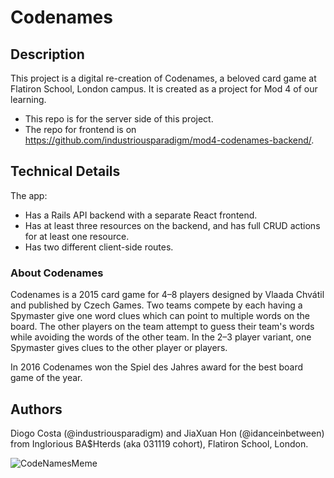 # Codenames

## Description

This project is a digital re-creation of Codenames, a beloved card game at Flatiron School, London campus. It is created as a project for Mod 4 of our learning.

- This repo is for the server side of this project.
- The repo for frontend is on https://github.com/industriousparadigm/mod4-codenames-backend/.

## Technical Details

The app:

- Has a Rails API backend with a separate React frontend.
- Has at least three resources on the backend, and has full CRUD actions for at least one resource.
- Has two different client-side routes.

### About Codenames

Codenames is a 2015 card game for 4–8 players designed by Vlaada Chvátil and published by Czech Games. Two teams compete by each having a Spymaster give one word clues which can point to multiple words on the board. The other players on the team attempt to guess their team's words while avoiding the words of the other team. In the 2–3 player variant, one Spymaster gives clues to the other player or players.

In 2016 Codenames won the Spiel des Jahres award for the best board game of the year.

## Authors

Diogo Costa (@industriousparadigm) and JiaXuan Hon (@idanceinbetween) from Inglorious BA\$Hterds (aka 031119 cohort), Flatiron School, London.

![CodeNamesMeme](https://i.ibb.co/0Mhr4sw/Image-from-i-OS.jpg)
